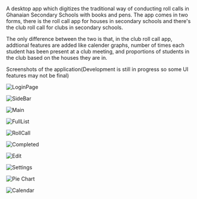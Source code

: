 A desktop app which digitizes the traditional way of conducting roll calls in Ghanaian Secondary Schools with books and pens.
The app comes in two forms, there is the roll call app for houses in secondary schools and there's the club roll call for clubs in secondary schools.

The only difference between the two is that, in the club roll call app, addtional features are added like calender graphs, number of times each student has been present at
a club meeting, and proportions of students in the club based on the houses they are in.

Screenshots of the application(Development is still in progress so some UI features may not be final)



![LoginPage](https://i.imgur.com/MLKFqHK.png)

![SideBar](https://i.imgur.com/Niv3ZQz.png)

![Main](https://i.imgur.com/UOUdMZz.png)

![FullList](https://i.imgur.com/OlJQRHx.png)

![RollCall](https://i.imgur.com/6czrRCN.png)

![Completed](https://i.imgur.com/gMFoV24.png)

![Edit](https://i.imgur.com/O8gNCO9.png)

![Settings](https://i.imgur.com/jOrQQdQ.png)

![Pie Chart](https://i.imgur.com/wtjhYE8.png)

![Calendar](https://i.imgur.com/yz16YZf.png)
